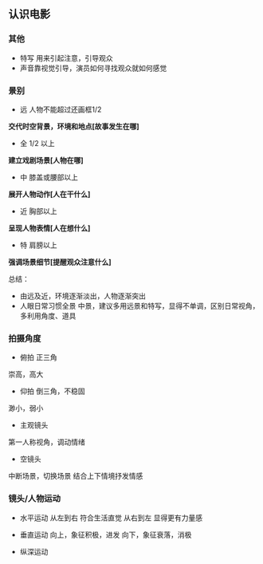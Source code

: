 ## 认识电影

### 其他
- 特写 用来引起注意，引导观众
- 声音靠视觉引导，演员如何寻找观众就如何感觉

### 景别

- 远 人物不能超过还画框1/2

**交代时空背景，环境和地点[故事发生在哪]**

- 全 1/2 以上

 **建立戏剧场景[人物在哪]**

- 中 膝盖或腰部以上

**展开人物动作[人在干什么]**

- 近 胸部以上

**呈现人物表情[人在想什么]**

- 特 肩膀以上

**强调场景细节[提醒观众注意什么]**

总结：
 - 由远及近，环境逐渐淡出，人物逐渐突出
 - 人眼日常习惯全景 中景，建议多用远景和特写，显得不单调，区别日常视角，多利用角度、道具

### 拍摄角度

- 俯拍  正三角

崇高，高大

- 仰拍  倒三角，不稳固

渺小，弱小

- 主观镜头

第一人称视角，调动情绪

- 空镜头

中断场景，切换场景
结合上下情境抒发情感

### 镜头/人物运动

- 水平运动
从左到右 符合生活直觉
从右到左 显得更有力量感

- 垂直运动
向上，象征积极，进发
向下，象征衰落，消极

- 纵深运动
